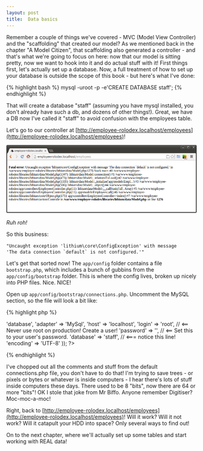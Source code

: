 ```yaml
---
layout: post
title:  Data basics
---
```


Remember a couple of things we've covered - MVC (Model View Controller) and the "scaffolding" that created our model? As we mentioned back in the chapter "A Model Citizen", that scaffolding also generated a controller - and that's what we're going to focus on here: now that our model is sitting pretty, now we want to hook into it and do actual stuff with it! First things first, let's actually set up a database. Now, a full treatment of how to set up your database is outside the scope of this book - but here's what I've done:

{% highlight bash %}
    mysql -uroot -p -e'CREATE DATABASE staff';
{% endhighlight %}

That will create a database "staff" (assuming you have mysql installed, you don't already have such a db, and dozens of other things!). Great, we have a DB now I've called it "staff" to avoid confusion with the employees table.

Let's go to our controller at [http://employee-rolodex.localhost/employees](http://employee-rolodex.localhost/employees)!

![Uncaught exception 'lithium\core\ConfigException' with message 'The data connection `default` is not configured.'](images/crashy-controller.png)

_Ruh roh!_

So this business:

    "Uncaught exception 'lithium\core\ConfigException' with message
    'The data connection `default` is not configured.'"

Let's get that sorted now! The `app/config` folder contains a file `bootstrap.php`, which includes a bunch of gubbins from the `app/config/bootstrap` folder. This is where the config lives, broken up nicely into PHP files. Nice. NICE!

Open up `app/config/bootstrap/connections.php`. Uncomment the MySQL section, so the file will look a bit like:

{% highlight php %}
<?php
use lithium\data\Connections;
 Connections::add('default', array(
 	'type' => 'database',
 	'adapter' => 'MySql',
 	'host' => 'localhost',
 	'login' => 'root', // <== Never use root on production! Create a user!
 	'password' => '', // <== Set this to your user's password.
 	'database' => 'staff', // <=== notice this line!
 	'encoding' => 'UTF-8'
 ));
?>
{% endhighlight %}

I've chopped out all the comments and stuff from the default connections.php file, you don't have to do that! I'm trying to save trees - or pixels or bytes or whatever is inside computers - I hear there's lots of stuff inside computers these days. There used to be 8 "bits", now there are 64 or more "bits"! OK I stole that joke from Mr Biffo. Anyone remember Digitiser? Moc-moc-a-moc!

Right, back to [http://employee-rolodex.localhost/employees](http://employee-rolodex.localhost/employees)! Will it work? Will it not work? Will it catapult your HDD into space? Only several ways to find out!

On to the next chapter, where we'll actually set up some tables and start working with REAL data!
